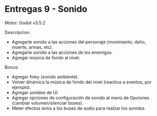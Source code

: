 # Entregas 9 - Sonido

Motor: Godot v3.5.2

Descripcion:
- Agregarle sonido a las acciones del personaje (movimiento, daño, muerte, armas, etc).
- Agregarle sonido a las acciones de los enemigos.
- Agregar música de fondo al nivel.

Bonus:
- Agregar foley (sonido ambiente).
- Volver dinámica la música de fondo del nivel (reactiva a eventos, por ejemplo).
- Agregar sonidos de UI.
- Agregar opciones de configuración de sonido al menú de Opciones (cambiar volumen/silenciar buses).
- Meter efectos extra a los buses de audio para realzar los sonidos
